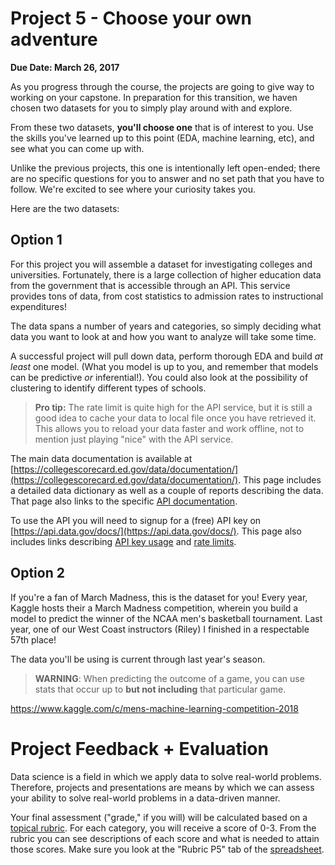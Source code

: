 # Project 5 - Choose your own adventure

**Due Date: March 26, 2017**

As you progress through the course, the projects are going to give way to working on your capstone. In preparation for this transition, we haven chosen two datasets for you to simply play around with and explore.

From these two datasets, **you'll choose one** that is of interest to you. Use the skills you've learned up to this point (EDA, machine learning, etc), and see what you can come up with.

Unlike the previous projects, this one is intentionally left open-ended; there are no specific questions for you to answer and no set path that you have to follow. We're excited to see where your curiosity takes you.

Here are the two datasets:

## Option 1
For this project you will assemble a dataset for investigating colleges and universities.  Fortunately, there is a large collection of higher education data from the government that is accessible through an API.  This service provides tons of data, from cost statistics to admission rates to instructional expenditures!

The data spans a number of years and categories, so simply deciding what data you want to look at and how you want to analyze will take some time.

A successful project will pull down data, perform thorough EDA and build *at least* one model.  (What you model is up to you, and remember that models can be predictive *or* inferential!).  You could also look at the possibility of clustering to identify different types of schools.

> **Pro tip:** The rate limit is quite high for the API service, but it is still a good idea to cache your data to local file once you have retrieved it.  This allows you to reload your data faster and work offline, not to mention just playing "nice" with the API service.

The main data documentation is available at [https://collegescorecard.ed.gov/data/documentation/](https://collegescorecard.ed.gov/data/documentation/). This page includes a detailed data dictionary as well as a couple of reports describing the data.  That page also links to the specific [API documentation](https://github.com/RTICWDT/open-data-maker/blob/master/API.md).

To use the API you will need to signup for a (free) API key on [https://api.data.gov/docs/](https://api.data.gov/docs/).  This page also includes links describing [API key usage](https://api.data.gov/docs/api-key/) and [rate limits](https://api.data.gov/docs/rate-limits/).

## Option 2
If you're a fan of March Madness, this is the dataset for you! Every year, Kaggle hosts their a March Madness competition, wherein you build a model to predict the winner of the NCAA men's basketball tournament. Last year, one of our West Coast instructors (Riley) I finished in a respectable 57th place!

The data you'll be using is current through last year's season.

> **WARNING**: When predicting the outcome of a game, you can use stats that occur up to **but not including** that particular game.

https://www.kaggle.com/c/mens-machine-learning-competition-2018

# Project Feedback + Evaluation

Data science is a field in which we apply data to solve real-world problems. Therefore, projects and presentations are means by which we can assess your ability to solve real-world problems in a data-driven manner.

Your final assessment ("grade," if you will) will be calculated based on a [topical rubric](https://docs.google.com/spreadsheets/d/19k8OZ42xzr7v9GDv2IUyD175yGjJlwTNokcufwX9Ago/edit?usp=sharing). For each category, you will receive a score of 0-3. From the rubric you can see descriptions of each score and what is needed to attain those scores. Make sure you look at the "Rubric P5" tab of the [spreadsheet](https://docs.google.com/spreadsheets/d/19k8OZ42xzr7v9GDv2IUyD175yGjJlwTNokcufwX9Ago/edit?usp=sharing).
